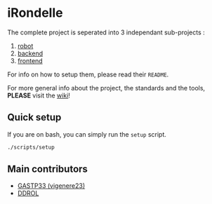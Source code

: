 # iRondelle

The complete project is seperated into 3 independant sub-projects :

1. [robot](./robot/)
2. [backend](./backend/)
3. [frontend](./frontend/)

For info on how to setup them, please read their `README`.

For more general info about the project, the standards and the tools, **PLEASE** visit the [wiki](./wiki)!

## Quick setup

If you are on bash, you can simply run the `setup` script.

```bash
./scripts/setup
```

## Main contributors

- [GASTP33 (vigenere23)](https://github.com/vigenere23)
- [DDROL](https://github.com/DDROL)

